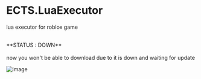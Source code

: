 # ECTS.LuaExecutor
lua executor for roblox game 

<br/>
**STATUS : DOWN**
<br/>


<br/>
now you won't be able to download due to it is down and waiting for update
<br/>



![image](https://user-images.githubusercontent.com/47096657/187244445-9e7fac9f-6bb9-4514-b42f-3b74e7629d29.png)
